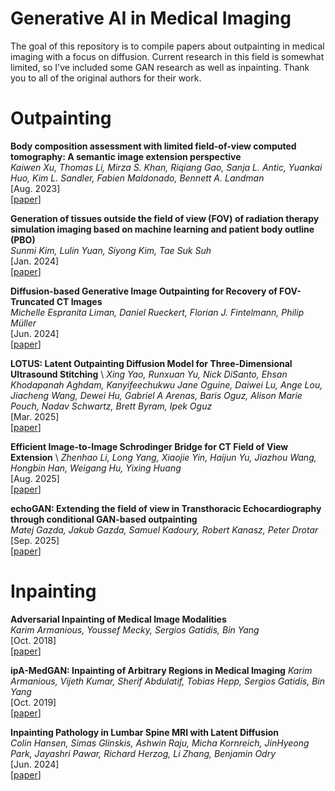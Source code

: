 # Generative AI in Medical Imaging
The goal of this repository is to compile papers about outpainting in medical imaging with a focus on diffusion. Current research in this field is somewhat limited, so I've included some GAN research as well as inpainting. Thank you to all of the original authors for their work.

 # Outpainting
**Body composition assessment with limited field-of-view computed tomography: A semantic image extension perspective** \
*Kaiwen Xu, Thomas Li, Mirza S. Khan, Riqiang Gao, Sanja L. Antic, Yuankai Huo, Kim L. Sandler, Fabien Maldonado, Bennett A. Landman* \
[Aug. 2023] \
[[paper](https://www.sciencedirect.com/science/article/abs/pii/S1361841523001123?via%3Dihub)]

**Generation of tissues outside the field of view (FOV) of radiation therapy simulation imaging based on machine learning and patient body outline (PBO)** \
*Sunmi Kim, Lulin Yuan, Siyong Kim, Tae Suk Suh* \
[Jan. 2024] \
[[paper](https://ro-journal.biomedcentral.com/articles/10.1186/s13014-023-02384-4)]

**Diffusion-based Generative Image Outpainting for Recovery of FOV-Truncated CT Images** \
*Michelle Espranita Liman, Daniel Rueckert, Florian J. Fintelmann, Philip Müller* \
[Jun. 2024] \
[[paper](https://arxiv.org/abs/2406.04769)]

**LOTUS: Latent Outpainting Diffusion Model for Three-Dimensional Ultrasound Stitching** \ 
*Xing Yao, Runxuan Yu, Nick DiSanto, Ehsan Khodapanah Aghdam, Kanyifeechukwu Jane Oguine, Daiwei Lu, Ange Lou, Jiacheng Wang, Dewei Hu, Gabriel A Arenas, Baris Oguz, Alison Marie Pouch, Nadav Schwartz, Brett Byram, Ipek Oguz* \
[Mar. 2025] \
[[paper](https://openreview.net/forum?id=EyaeQLYCZP)]

**Efficient Image-to-Image Schrodinger Bridge for CT Field of View Extension** \ 
*Zhenhao Li, Long Yang, Xiaojie Yin, Haijun Yu, Jiazhou Wang, Hongbin Han, Weigang Hu, Yixing Huang* \
[Aug. 2025] \
[[paper](https://arxiv.org/abs/2508.11211)]

**echoGAN: Extending the field of view in Transthoracic Echocardiography through conditional GAN-based outpainting** \
*Matej Gazda, Jakub Gazda, Samuel Kadoury, Robert Kanasz, Peter Drotar* \
[Sep. 2025] \
[[paper](https://www.sciencedirect.com/science/article/pii/S016926072500286X)]


# Inpainting
**Adversarial Inpainting of Medical Image Modalities** \
*Karim Armanious, Youssef Mecky, Sergios Gatidis, Bin Yang* \
[Oct. 2018] \
[[paper](https://ieeexplore.ieee.org/abstract/document/8682677)]

**ipA-MedGAN: Inpainting of Arbitrary Regions in Medical Imaging**
*Karim Armanious, Vijeth Kumar, Sherif Abdulatif, Tobias Hepp, Sergios Gatidis, Bin Yang* \
[Oct. 2019] \
[[paper](https://ieeexplore.ieee.org/abstract/document/9191207)]

**Inpainting Pathology in Lumbar Spine MRI with Latent Diffusion** \
*Colin Hansen, Simas Glinskis, Ashwin Raju, Micha Kornreich, JinHyeong Park, Jayashri Pawar, Richard Herzog, Li Zhang, Benjamin Odry* \
[Jun. 2024] \
[[paper](https://arxiv.org/abs/2406.02477)]
